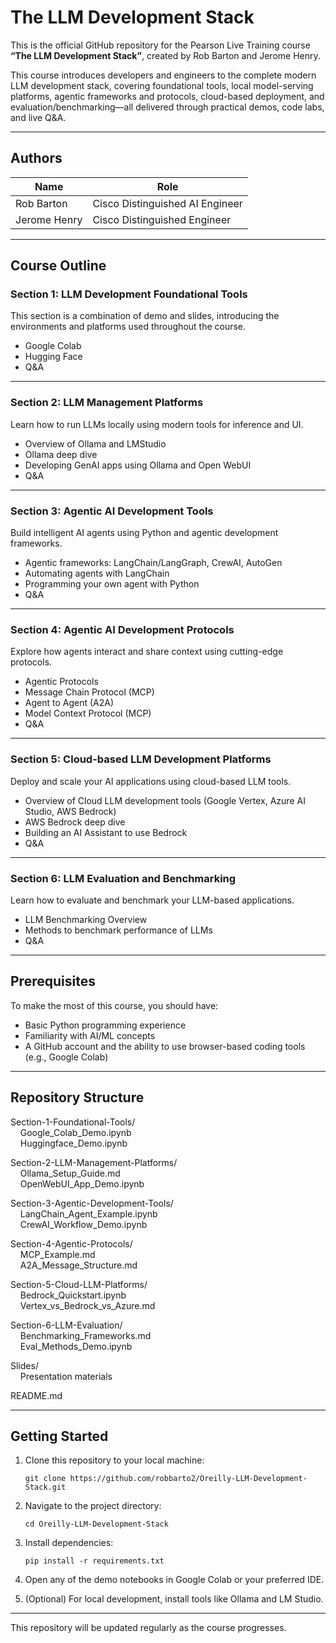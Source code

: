 # The LLM Development Stack

This is the official GitHub repository for the Pearson Live Training course **“The LLM Development Stack”**, created by Rob Barton and Jerome Henry.

This course introduces developers and engineers to the complete modern LLM development stack, covering foundational tools, local model-serving platforms, agentic frameworks and protocols, cloud-based deployment, and evaluation/benchmarking—all delivered through practical demos, code labs, and live Q&A.

---

## Authors

| Name            | Role                            |
|-----------------|---------------------------------|
| Rob Barton      | Cisco Distinguished AI Engineer |
| Jerome Henry    | Cisco Distinguished Engineer    |

---

## Course Outline

### Section 1: LLM Development Foundational Tools

This section is a combination of demo and slides, introducing the environments and platforms used throughout the course.

- Google Colab  
- Hugging Face  
- Q&A

---

### Section 2: LLM Management Platforms

Learn how to run LLMs locally using modern tools for inference and UI.

- Overview of Ollama and LMStudio  
- Ollama deep dive  
- Developing GenAI apps using Ollama and Open WebUI  
- Q&A

---

### Section 3: Agentic AI Development Tools

Build intelligent AI agents using Python and agentic development frameworks.

- Agentic frameworks: LangChain/LangGraph, CrewAI, AutoGen  
- Automating agents with LangChain  
- Programming your own agent with Python  
- Q&A

---

### Section 4: Agentic AI Development Protocols

Explore how agents interact and share context using cutting-edge protocols.

- Agentic Protocols  
- Message Chain Protocol (MCP)  
- Agent to Agent (A2A)  
- Model Context Protocol (MCP)  
- Q&A

---

### Section 5: Cloud-based LLM Development Platforms

Deploy and scale your AI applications using cloud-based LLM tools.

- Overview of Cloud LLM development tools (Google Vertex, Azure AI Studio, AWS Bedrock)  
- AWS Bedrock deep dive  
- Building an AI Assistant to use Bedrock  
- Q&A

---

### Section 6: LLM Evaluation and Benchmarking

Learn how to evaluate and benchmark your LLM-based applications.

- LLM Benchmarking Overview  
- Methods to benchmark performance of LLMs  
- Q&A

---

## Prerequisites

To make the most of this course, you should have:

- Basic Python programming experience  
- Familiarity with AI/ML concepts  
- A GitHub account and the ability to use browser-based coding tools (e.g., Google Colab)

---

## Repository Structure

Section-1-Foundational-Tools/  
&nbsp;&nbsp;&nbsp;&nbsp;Google_Colab_Demo.ipynb  
&nbsp;&nbsp;&nbsp;&nbsp;Huggingface_Demo.ipynb  

Section-2-LLM-Management-Platforms/  
&nbsp;&nbsp;&nbsp;&nbsp;Ollama_Setup_Guide.md  
&nbsp;&nbsp;&nbsp;&nbsp;OpenWebUI_App_Demo.ipynb  

Section-3-Agentic-Development-Tools/  
&nbsp;&nbsp;&nbsp;&nbsp;LangChain_Agent_Example.ipynb  
&nbsp;&nbsp;&nbsp;&nbsp;CrewAI_Workflow_Demo.ipynb  

Section-4-Agentic-Protocols/  
&nbsp;&nbsp;&nbsp;&nbsp;MCP_Example.md  
&nbsp;&nbsp;&nbsp;&nbsp;A2A_Message_Structure.md  

Section-5-Cloud-LLM-Platforms/  
&nbsp;&nbsp;&nbsp;&nbsp;Bedrock_Quickstart.ipynb  
&nbsp;&nbsp;&nbsp;&nbsp;Vertex_vs_Bedrock_vs_Azure.md  

Section-6-LLM-Evaluation/  
&nbsp;&nbsp;&nbsp;&nbsp;Benchmarking_Frameworks.md  
&nbsp;&nbsp;&nbsp;&nbsp;Eval_Methods_Demo.ipynb  

Slides/  
&nbsp;&nbsp;&nbsp;&nbsp;Presentation materials  

README.md

---

## Getting Started

1. Clone this repository to your local machine:

   `git clone https://github.com/robbarto2/Oreilly-LLM-Development-Stack.git`

2. Navigate to the project directory:

   `cd Oreilly-LLM-Development-Stack`

3. Install dependencies:

   `pip install -r requirements.txt`

4. Open any of the demo notebooks in Google Colab or your preferred IDE.

5. (Optional) For local development, install tools like Ollama and LM Studio.

---

This repository will be updated regularly as the course progresses.
